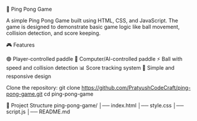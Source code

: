🏓 Ping Pong Game

A simple Ping Pong Game built using HTML, CSS, and JavaScript.
The game is designed to demonstrate basic game logic like ball movement, collision detection, and score keeping.


🎮 Features

🟢 Player-controlled paddle
🔵 Computer/AI-controlled paddle
⚡ Ball with speed and collision detection
📊 Score tracking system
🎨 Simple and responsive design

Clone the repository:
git clone https://github.com/PratyushCodeCraft/ping-pong-game.git
cd ping-pong-game


📂 Project Structure
ping-pong-game/
│── index.html
│── style.css
│── script.js
│── README.md


